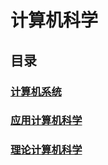 # 计算机科学

## 目录

### [计算机系统](./computer-systems/contents.md)

### [应用计算机科学](./applied-computer-science/contents.md)

### [理论计算机科学](./theoretical-computer-science/contents.md)

